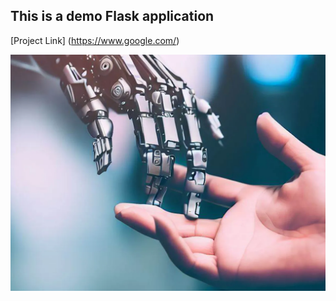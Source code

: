 ## This is a demo Flask application

[Project Link] (https://www.google.com/)

![Some-image](./img.webp)